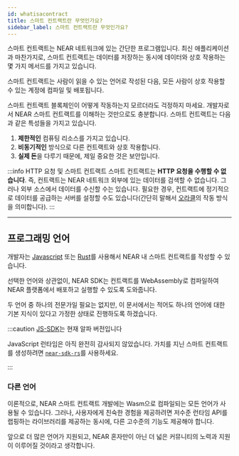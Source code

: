 ```yaml
---
id: whatisacontract
title: 스마트 컨트랙트란 무엇인가요?
sidebar_label: 스마트 컨트랙트란 무엇인가요?
---
```


스마트 컨트랙트는 NEAR 네트워크에 있는 간단한 프로그램입니다. 최신 애플리케이션과 마찬가지로, 스마트 컨트랙트는 데이터를 저장하는 동시에 데이터와 상호 작용하는 몇 가지 메서드를 가지고 있습니다.

스마트 컨트랙트는 사람이 읽을 수 있는 언어로 작성된 다음, 모든 사람이 상호 작용할 수 있는 계정에 컴파일 및 배포됩니다.

스마트 컨트랙트 블록체인이 어떻게 작동하는지 모르더라도 걱정하지 마세요. 개발자로서 NEAR 스마트 컨트랙트를 이해하는 것만으로도 충분합니다. 스마트 컨트랙트는 다음과 같은 특성들을 가지고 있습니다.
1. **제한적인** 컴퓨팅 리소스를 가지고 있습니다.
2. **비동기적인** 방식으로 다른 컨트랙트와 상호 작용합니다.
3. **실제 돈**을 다루기 때문에, 제일 중요한 것은 보안입니다.

:::info HTTP 요청 및 스마트 컨트랙트 스마트 컨트랙트는 **HTTP 요청을 수행할 수 없습니다**. 즉, 컨트랙트는 NEAR 네트워크 외부에 있는 데이터를 검색할 수 없습니다. 그러나 외부 소스에서 데이터를 수신할 수는 있습니다. 필요한 경우, 컨트랙트에 정기적으로 데이터를 공급하는 서버를 설정할 수도 있습니다(간단히 말해서 [오라클](../relevant-contracts/oracles.md)의 작동 방식을 의미합니다). :::

---

## 프로그래밍 언어
개발자는 [Javascript](../../sdk/js/js-sdk.md) 또는 [Rust](../../sdk/rust/rs-sdk.md)를 사용해서 NEAR 내 스마트 컨트랙트를 작성할 수 있습니다.

선택한 언어와 상관없이, NEAR SDK는 컨트랙트를 WebAssembly로 컴파일하여 NEAR 플랫폼에서 배포하고 실행할 수 있도록 도와줍니다.

두 언어 중 하나의 전문가일 필요는 없지만, 이 문서에서는 적어도 하나의 언어에 대한 기본 지식이 있다고 가정한 상태로 진행하도록 하겠습니다.

:::caution [JS-SDK](https://github.com/near/near-sdk-js/releases/)는 현재 알파 버전입니다

JavaScript 런타임은 아직 완전히 감사되지 않았습니다. 가치를 지닌 스마트 컨트랙트를 생성하려면 [`near-sdk-rs`](https://github.com/near/near-sdk-rs)를 사용하세요.

:::


### 다른 언어
이론적으로, NEAR 스마트 컨트랙트 개발에는 Wasm으로 컴파일되는 모든 언어가 사용될 수 있습니다. 그러나, 사용자에게 친숙한 경험을 제공하려면 저수준 런타임 API를 랩핑하는 라이브러리를 제공하는 동시에, 다른 고수준의 기능도 제공해야 합니다.

앞으로 더 많은 언어가 지원되고, NEAR 혼자만이 아닌 더 넓은 커뮤니티의 노력과 지원이 이루어질 것이라고 생각합니다.
